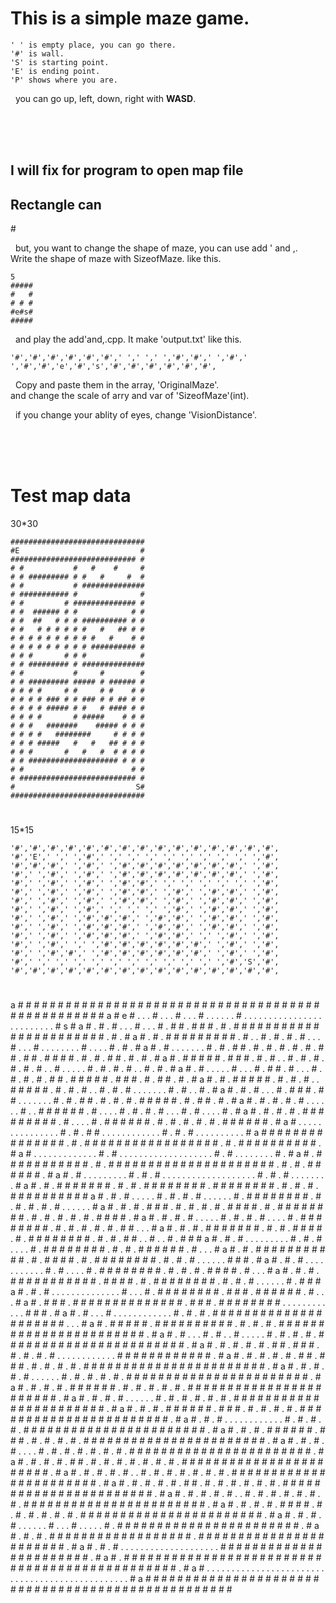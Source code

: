 <h1> This is a simple maze game.</h1> 


	' ' is empty place, you can go there.
	'#' is wall.
	'S' is starting point.
	'E' is ending point.
	'P' shows where you are.

&nbsp;&nbsp;you can go up, left, down, right with <b>WASD</b>.

<br><br><br>

<h2>I will fix for program to open map file</h2>
<h2>Rectangle can</h2>
#

&nbsp;&nbsp;but, you want to change the shape of maze, you can use add ' and ,.<br>
Write the shape of maze with SizeofMaze. like this.<br>

	5
	#####
	#   #
	# # #
	#e#s#
	#####
	
&nbsp;&nbsp;and play the add'and,.cpp.
It make 'output.txt' like this.

	'#','#','#','#','#','#',' ',' ',' ','#','#',' ','#',' ','#','#','e','#','s','#','#','#','#','#','#',

&nbsp;&nbsp;Copy and paste them in the array, 'OriginalMaze'.<br>
and change the scale of arry and var of 'SizeofMaze'(int).<br>

&nbsp;&nbsp;if you change your ablity of eyes, change 'VisionDistance'.

<br><br><br>

#
<h1>Test map data</h1>

30*30

	##############################
	#E                           #
	############################ #
	# #           #   #    #     #
	# # ######### # #   #     #  #
	# #           # ##############
	# ########### #              #
	# #         # ############## #
	# #  ###### # #            # #
	# #  ##   # # # ########## # #
	# #   # # # # # #   #   ## # #
	# # # # # # # # # #   #    # #
	# # # # # # # # # ########## #
	# # #       # # #            #
	# # ######### # ##############
	# #           #     #        #
	# # ######### ##### # ###### #
	# # # #     # #     # #    # #
	# # # # ### # # ### # # ## # #
	# # # # ##### # #   # #### # #
	# # # #       # #####    # # #
	# # #   #######    ##### # # #
	# # # #   ########     # # # #
	# # # #####   #   #   ## # # #
	# # #       #   #   #  # # # #
	# # #################### # # #
	# #                        # #
	# ########################## #
	#                           S#
	##############################

#

15*15

	'#','#','#','#','#','#','#','#','#','#','#','#','#','#','#',
	'#','E',' ',' ','#',' ',' ',' ',' ',' ',' ',' ',' ',' ','#',
	'#','#','#',' ','#',' ','#','#','#','#','#','#','#',' ','#',
	'#',' ','#',' ','#',' ','#','#','#','#','#','#','#',' ','#',
	'#',' ','#',' ','#',' ','#','#',' ',' ',' ',' ',' ',' ','#',
	'#',' ','#',' ','#',' ','#','#',' ','#',' ','#','#',' ','#',
	'#',' ','#',' ','#',' ','#','#',' ','#',' ','#','#',' ','#',
	'#',' ','#',' ','#',' ',' ',' ',' ','#',' ','#','#',' ','#',
	'#',' ','#',' ','#','#','#',' ','#','#',' ','#','#',' ','#',
	'#',' ','#',' ','#','#','#',' ','#','#',' ','#','#',' ','#',
	'#',' ','#',' ','#','#','#',' ','#','#',' ',' ','#',' ','#',
	'#',' ','#',' ',' ','#','#','#','#','#','#',' ','#',' ','#',
	'#',' ','#','#',' ','#','#','#','#','#','#',' ','#',' ','#',
	'#',' ',' ',' ',' ',' ',' ',' ',' ',' ',' ',' ','#','S','#',
	'#','#','#','#','#','#','#','#','#','#','#','#','#','#','#',

#

a # # # # # # # # # # # # # # # # # # # # # # # # # # # # # # # # # # # # # # # # # # # # # # # # # # 
a # e # . . . # . . . # . . . # . . . . . . # . . . . . . . . . . . . . . . . . . . . . . . . . # s # 
a # . # . # . . . # . . . # . # # . # # # . # . # # # # # # # # # # # # # # # # # # # # # # # . # . # 
a # . # . # # # # # # # # # . # . . # . # . # . # . . . # . . . # . . . . . . . . # . . . . # . # . # 
a # . # . . . . . . . # . # . # # . # . # . # . # . # . # # . # # . # # # # . # . # . # # . # . # . # 
a # . # # # # # . # # # . # . # . . # . # . # . # . # . # . . # . . . . . # . # . # . # . . # . # . # 
a # . # . . . . . # . . . # . # # . # . . . # . # . # . # . # # . # # # # # . # # # . # . # # . # . # 
a # . # . # # # # # . # . # . # . . # # # # # . # . # . # . . # . # . # . . . . . . . # . # . . # . # 
a # . # . # . . . # . # # # . # # . . . . . . . # . # . # # . # . # . # . # # # # # . # . # # . # . # 
a # . # . # . # . # . . . . . . # . . # # # # # # . # . . . . # . # . # . # . . . # . # . . . . # . # 
a # . # . # . # . # # # # # # # # # . # . . . . # . # # # # # # . # . # . # . # . # . # # # # # # . # 
a # . . . . . . . . . . . . . . . # . # . # # . . . . . . . . . . . . # . # . # . . . . . . . . . . # 
a # # # # # # # # # # # # # # # . # . # # # # # # # # # # # # # # # # # . # . # # # # # # # # # # . # 
a # . . . . . . . . . . . . . # . # . . . . . . . . . . . . . . . . . . . # . # . . . . . . . . # . # 
a # . # # # # # # # # # # # . # . # # # # # # # # # # # # # # # # # # # # # . # . # . # # # # # # . # 
a # . # . . . . . . . . . # . # . # . . . . . . . . . . . . . . . . . . . # . # . # . . . . . . . . # 
a # . # . # # # # # # # . # . # . # # # # # # # # . # # # # # # # # . # . # . # . # # # # # # # # # # 
a # . # . # . . . . . # . # . # . # . . . . . . # . # # # # # # # # . # . # . # . # . # . . . . . . # 
a # . # . # . # # # . # . # . # . # . # # # # . # . # # # # # # # # . # . # . # . # . # . # # # # . # 
a # . # . # . # . . . . . # . # . # . # . . . . # . # # # # # # # # . # . # . # . # . # . # # . . . # 
a # . # . # . # # # # # # # . # . # . # # # # . # . # # # # # # # # . # . # . # # . . # . . # . # # # 
a # . # . # . . . . . . . . . # . # . # . . . . # . # # # # # # # # . # . # . # # # # # # . # . . . # 
a # . # . # # # # # # # # # # # . # . # # # # . # . # # # # # # # # . # . # . # . . . . . . # # # . # 
a # . # . # . . . . . . . . . . . # . # . . . . # . # # # # # # # # . # . # . # . # # # # . # . . . # 
a # . # . # . # # # # # # # # # # # . # # # # . # . # # # # # # # # . # . # . # . . . . . . # . # # # 
a # . # . # . . . . . . . . . . . . . . # . . . # . # # # # # # # # . # # # . # # # # # # . # . . . # 
a # . # # # . # # # # # # # # # # # # # # . # # # . # # # # # # # # . . . . . . . . . . . . # # # . # 
a # . # . . . # . . . . . . . . . . . . # . # . # . # # # # # # # # # # # # # # # # # # # # # . . . # 
a # . # # # # # . # # # # # # # # # # . # . # . # . # # # # # # # # # # # # # # # # # # # # # # # . # 
a # . # . . . # . # . . # . . . . . # . # . # . # . # # # # # # # # # # # # # # # # # # # # # # # . # 
a # . # . # . # . # . # # . # # # . # . # . # . # . . . . . . . . . . . . # # # # # # # # # # # # . # 
a # . # . # . # . # . # # . # # # . # . # . # . # . # # # # # # # # # # # # # # # # # # # # # # # . # 
a # . # . # . # . # . . . . . . # . # . # . # . # . # # # # # # # # # # # # # # # # # # # # # # # . # 
a # . # . # . # . # # # # # # . # . # . # . # . # . # # # # # # # # # # # # # # # # # # # # # # # . # 
a # . # . # . # . . . . . . # . # . # . # . # . # . # # # # # # # # # # # # # # # # # # # # # # # . # 
a # . # . # . # # # # # # . # # # . # . # . # . # . # # # # # # # # # # # # # # # # # # # # # # # . # 
a # . # . # . . . . . . . . . . . . # . # . # . # . # # # # # # # # # # # # # # # # # # # # # # # . # 
a # . # . # . # # # # # # . # # # . # . # . # . # . # # # # # # # # # # # # # # # # # # # # # # # . # 
a # . # . # . # . . . . # . # . # . # . # . # . # . # # # # # # # # # # # # # # # # # # # # # # # . # 
a # . # . # . # . # # . # . # . # . # . # . # . # . # # # # # # # # # # # # # # # # # # # # # # # . # 
a # . # . # . # . # . . # . # . # . # . # . # . # . # # # # # # # # # # # # # # # # # # # # # # # . # 
a # . # . # . # . # . # # . # . # . # . # . # . # . # # # # # # # # # # # # # # # # # # # # # # # . # 
a # . # . # . # . # . . # . # . # . # . # . # . # . # # # # # # # # # # # # # # # # # # # # # # # . # 
a # . # . # . # . # # # # . # . # . # . # . # . # . # # # # # # # # # # # # # # # # # # # # # # # . # 
a # . # . # . # . . . . . . # . . . # . . . . . # . # # # # # # # # # # # # # # # # # # # # # # # . # 
a # . # . # . # # # # # # # # # # # # # # # # # # . # # # # # # # # # # # # # # # # # # # # # # # . # 
a # . # . # . . . . . . . . . . . . . . . . . . . . # # # # # # # # # # # # # # # # # # # # # # # . # 
a # . # # # # # # # # # # # # # # # # # # # # # # # # # # # # # # # # # # # # # # # # # # # # # # . # 
a # . . . . . . . . . . . . . . . . . . . . . . . . . . . . . . . . . . . . . . . . . . . . . . . . # 
a # # # # # # # # # # # # # # # # # # # # # # # # # # # # # # # # # # # # # # # # # # # # # # # # # # 
